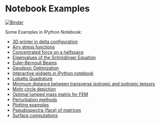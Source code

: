 Notebook Examples
==================

[![Binder](http://mybinder.org/badge.svg)](http://mybinder.org:/repo/nicoguaro/notebooks_examples)

Some Examples in IPython Notebook:

* [3D printer in delta configuration](http://nbviewer.ipython.org/github/nicoguaro/notebooks_examples/blob/master/Delta_3D_printer.ipynb)
* [Airy stress functions](http://nbviewer.jupyter.org/github/nicoguaro/notebooks_examples/blob/master/Airy%20stress%20functions.ipynb)
* [Concentrated force on a halfspace](http://nbviewer.ipython.org/github/nicoguaro/notebooks_examples/blob/master/point_source_halfspace.ipynb)
* [Eigenvalues of the Schrödinger Equation](http://nbviewer.ipython.org/github/nicoguaro/notebooks_examples/blob/master/quantum_mechanics_simple.ipynb)
* [Euler-Bernouli Beams](http://nbviewer.ipython.org/github/nicoguaro/notebooks_examples/blob/master/Euler_Bernoulli_beams.ipynb)
* [Geodesic Optimization](http://nbviewer.ipython.org/github/nicoguaro/notebooks_examples/blob/master/geodesic_opt.ipynb)
* [Interactive widgets in iPython notebook](http://nbviewer.ipython.org/github/nicoguaro/notebooks_examples/blob/master/Interactive_widgets.ipynb)
* [Lobatto Quadrature](http://nbviewer.ipython.org/github/nicoguaro/notebooks_examples/blob/master/Lobatto_quadrature.ipynb)
* [Minimum distance between transverse isotropic and isotropic tensors](http://nbviewer.ipython.org/github/nicoguaro/notebooks_examples/blob/master/anisotropic_isotropic_distance.ipynb)
* [Mohr circle depiction](http://nbviewer.ipython.org/github/nicoguaro/notebooks_examples/blob/master/Mohr_circle.ipynb)
* [Optimal lumped mass matrix for FEM](http://nbviewer.ipython.org/github/nicoguaro/notebooks_examples/blob/master/Optimal_mass_matrix.ipynb)
* [Perturbation methods](http://nbviewer.jupyter.org/github/nicoguaro/notebooks_examples/blob/master/Perturbation%20methods.ipynb)
* [Plotting examples](http://nbviewer.ipython.org/github/nicoguaro/notebooks_examples/blob/master/plot_ex.ipynb)
* [Pseudospectra (face) of matrices](http://nbviewer.ipython.org/github/nicoguaro/notebooks_examples/blob/master/Pseudospectra%20of%20matrices.ipynb)
* [Surface computations](http://nbviewer.ipython.org/github/nicoguaro/notebooks_examples/blob/master/surface_computations.ipynb)

